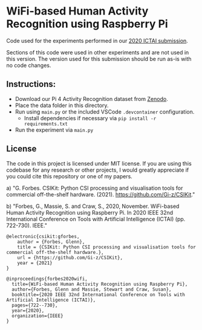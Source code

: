 # WiFi-based Human Activity Recognition using Raspberry Pi

Code used for the experiments performed in our [2020 ICTAI submission](https://ieeexplore.ieee.org/abstract/document/9288199]).

Sections of this code were used in other experiments and are not used in this version. The version used for this submission should be run as-is with no code changes.

## Instructions:
 - Download our Pi 4 Activity Recognition dataset from [Zenodo](https://zenodo.org/record/5616432#.YxXszy8w29l).
 - Place the data folder in this directory.
 - Run using `main.py` or the included VSCode `.devcontainer` configuration.
    - Install dependencies if necessary via `pip install -r requirements.txt`
 - Run the experiment via `main.py`

## License

The code in this project is licensed under MIT license. If you are using this codebase for any research or other projects, I would greatly appreciate if you could cite this repository or one of my papers.

a) "G. Forbes. CSIKit: Python CSI processing and visualisation tools for commercial off-the-shelf hardware. (2021). https://github.com/Gi-z/CSIKit."

b) "Forbes, G., Massie, S. and Craw, S., 2020, November. 
      WiFi-based Human Activity Recognition using Raspberry Pi. 
      In 2020 IEEE 32nd International Conference on Tools with Artificial Intelligence (ICTAI) (pp. 722-730). IEEE."

  ```
  @electronic{csikit:gforbes,
      author = {Forbes, Glenn},
      title = {CSIKit: Python CSI processing and visualisation tools for commercial off-the-shelf hardware.},
      url = {https://github.com/Gi-z/CSIKit},
      year = {2021}
  }

  @inproceedings{forbes2020wifi,
    title={WiFi-based Human Activity Recognition using Raspberry Pi},
    author={Forbes, Glenn and Massie, Stewart and Craw, Susan},
    booktitle={2020 IEEE 32nd International Conference on Tools with Artificial Intelligence (ICTAI)},
    pages={722--730},
    year={2020},
    organization={IEEE}
  }
  ```